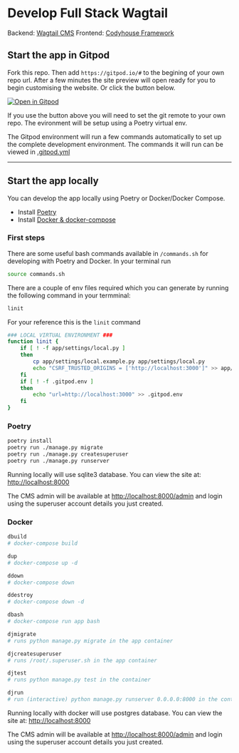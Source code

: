 # Develop Full Stack Wagtail

Backend: [Wagtail CMS](https://wagtail.org/) Frontend: [Codyhouse Framework](https://codyhouse.co/)

## Start the app in Gitpod

Fork this repo. Then add `https://gitpod.io/#` to the begining of your own repo url. After a few minutes the site preview will open ready for you to begin customising the website. Or click the button below.

[![Open in Gitpod](https://gitpod.io/button/open-in-gitpod.svg)](https://gitpod.io/#https://github.com/nickmoreton/gitpod-wagtail-codyhouse)

If you use the button above you will need to set the git remote to your own repo. The evironment will be setup using a Poetry virtual env.

The Gitpod environment will run a few commands automatically to set up the complete development environment. The commands it will run can be viewed in 
<a href=".gitpod.yml">.gitpod.yml</a>

---

## Start the app locally

You can develop the app locally using Poetry or Docker/Docker Compose.

- Install <a href="https://python-poetry.org">Poetry</a>
- Install <a href="https://docs.docker.com/get-docker/">Docker & docker-compose</a>

### First steps

There are some useful bash commands available in `/commands.sh` for developing with Poetry and Docker. In your terminal run

```bash
source commands.sh
```

There are a couple of env files required which you can generate by running the following command in your termminal:

```bash
linit
```
For your reference this is the `linit` command

```bash
### LOCAL VIRTUAL ENVIRONMENT ###
function linit {
    if [ ! -f app/settings/local.py ]
    then
        cp app/settings/local.example.py app/settings/local.py
        echo "CSRF_TRUSTED_ORIGINS = ['http://localhost:3000']" >> app/settings/local.py
    fi
    if [ ! -f .gitpod.env ]
    then
        echo "url=http://localhost:3000" >> .gitpod.env
    fi
}
```

### Poetry

```bash
poetry install
poetry run ./manage.py migrate
poetry run ./manage.py createsuperuser
poetry run ./manage.py runserver
```

Running locally will use sqlite3 database. You can view the site at: <http://localhost:8000>

The CMS admin will be available at <http://localhost:8000/admin> and login using the superuser account details you just created.

### Docker

```bash
dbuild
# docker-compose build

dup
# docker-compose up -d

ddown
# docker-compose down

ddestroy
# docker-compose down -d

dbash
# docker-compose run app bash

djmigrate
# runs python manage.py migrate in the app container

djcreatesuperuser
# runs /root/.superuser.sh in the app container

djtest
# runs python manage.py test in the container

djrun
# run (interactive) python manage.py runserver 0.0.0.0:8000 in the container

```

Running locally with docker will use postgres database. You can view the site at: <http://localhost:8000>

The CMS admin will be available at <http://localhost:8000/admin> and login using the superuser account details you just created.

